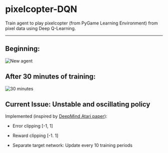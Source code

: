 # pixelcopter-DQN
Train agent to play pixelcopter (from PyGame Learning Environment) from pixel data using Deep Q-Learning.
***
## Beginning:
![New agent](https://media.giphy.com/media/1wqoTQ7grLkduRDKvF/giphy.gif)

## After 30 minutes of training:
![30 minutes](https://media.giphy.com/media/1yMzoLaVRm2DoOwLLN/giphy.gif)

## Current Issue: Unstable and oscillating policy
Implemented (inspired by [DeepMind Atari paper](https://www.nature.com/articles/nature14236 "Human-level control through deep reinforcement learning")):

- Error clipping [-1, 1]

- Reward clipping [-1. 1]

- Separate target network: Update every 10 training periods
